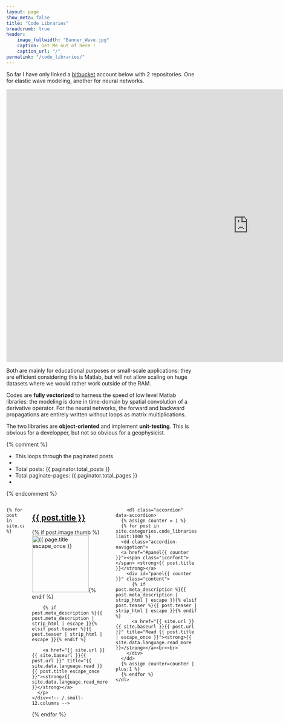 ```yaml
---
layout: page
show_meta: false
title: "Code Libraries"
breadcrumb: true
header:
    image_fullwidth: "Banner_Wave.jpg"
    caption: Get Me out of here !
    caption_url: "/"
permalink: "/code_libraries/"
---
```


So far I have only linked a [bitbucket](https://bitbucket.org/oliche/) account below with 2 repositories.
One for elastic wave modeling, another for neural networks.

<div class="flex-video widescreen vimeo" style="display: block;">
    <iframe width="1280" height="720" src="https://www.youtube.com/embed/U0hT9vO_oHA" frameborder="0" allowfullscreen></iframe>
</div>

Both are mainly for educational purposes or small-scale applications: they are efficient considering this is Matlab, but will not allow scaling on huge datasets where we would rather work outside of the RAM.

Codes are **fully vectorized** to harness the speed of low level Matlab libraries: the modeling is done in time-domain by spatial convolution of a derivative operator. For the neural networks, the forward and backward propagations are entirely written without loops as matrix multiplications.

The two libraries are **object-oriented** and implement **unit-testing**. This is obvious for a developper, but not so obvious for a geophysicist.

{% comment %}
*  This loops through the paginated posts
*
*  Total posts: {{ paginator.total_posts }}
*  Total paginate-pages: {{ paginator.total_pages }}
*
{% endcomment %}



<div class="row">
  <div class="medium-8 columns t30">
    



    {% for post in site.categories.code_libraries %}
  <div class="row">
    <div class="row t100 homepage">
      <h2><a href="{{ site.url }}{{ site.baseurl }}{{ post.url }}">{{ post.title }}</a></h2>
      <p>
        {% if post.image.thumb %}<a href="{{ site.url }}{{ site.baseurl }}{{ post.url }}" title="{{ post.title escape_once }}"><img src="{{ site.urlimg }}{{ post.image.thumb }}" class="alignleft" width="150" height="150" alt="{{ page.title escape_once }}"></a>{% endif %}

        {% if post.meta_description %}{{ post.meta_description | strip_html | escape }}{% elsif post.teaser %}{{ post.teaser | strip_html | escape }}{% endif %}

        <a href="{{ site.url }}{{ site.baseurl }}{{ post.url }}" title="{{ site.data.language.read }} {{ post.title escape_once }}"><strong>{{ site.data.language.read_more }}</strong></a>
      </p>
    </div><!-- /.small-12.columns -->
  </div><!-- /.row -->
{% endfor %}

  </div><!-- /.medium-7.columns -->


  <div class="medium-4 columns t30">


        <dl class="accordion" data-accordion>
      {% assign counter = 1 %}
      {% for post in site.categories.code_libraries limit:1000 %}
      <dd class="accordion-navigation">
      <a href="#panel{{ counter }}"><span class="iconfont"></span> <strong>{{ post.title }}</strong></a>
        <div id="panel{{ counter }}" class="content">
          {% if post.meta_description %}{{ post.meta_description | strip_html | escape }}{% elsif post.teaser %}{{ post.teaser | strip_html | escape }}{% endif %}
          <a href="{{ site.url }}{{ site.baseurl }}{{ post.url }}" title="Read {{ post.title | escape_once }}"><strong>{{ site.data.language.read_more }}</strong></a><br><br>
        </div>
      </dd>
      {% assign counter=counter | plus:1 %}
      {% endfor %}
    </dl>


  </div><!-- /.medium-5.columns -->
</div><!-- /.row -->



